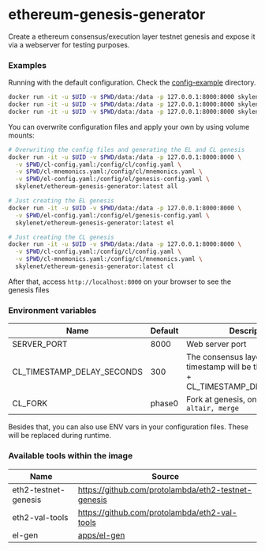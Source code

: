 # ethereum-genesis-generator

Create a ethereum consensus/execution layer testnet genesis and expose it via a webserver for testing purposes.

### Examples

Running with the default configuration. Check the [config-example](config-example) directory.

```sh
docker run -it -u $UID -v $PWD/data:/data -p 127.0.0.1:8000:8000 skylenet/ethereum-genesis-generator:latest all # Create EL+CL genesis
docker run -it -u $UID -v $PWD/data:/data -p 127.0.0.1:8000:8000 skylenet/ethereum-genesis-generator:latest cl  # Just CL
docker run -it -u $UID -v $PWD/data:/data -p 127.0.0.1:8000:8000 skylenet/ethereum-genesis-generator:latest el  # Just EL
```

You can overwrite configuration files and apply your own by using volume mounts:

```sh
# Overwriting the config files and generating the EL and CL genesis
docker run -it -u $UID -v $PWD/data:/data -p 127.0.0.1:8000:8000 \
  -v $PWD/cl-config.yaml:/config/cl/config.yaml \
  -v $PWD/cl-mnemonics.yaml:/config/cl/mnemonics.yaml \
  -v $PWD/el-config.yaml:/config/el/genesis-config.yaml \
  skylenet/ethereum-genesis-generator:latest all

# Just creating the EL genesis
docker run -it -u $UID -v $PWD/data:/data -p 127.0.0.1:8000:8000 \
  -v $PWD/el-config.yaml:/config/el/genesis-config.yaml \
  skylenet/ethereum-genesis-generator:latest el

# Just creating the CL genesis
docker run -it -u $UID -v $PWD/data:/data -p 127.0.0.1:8000:8000 \
  -v $PWD/cl-config.yaml:/config/cl/config.yaml \
  -v $PWD/cl-mnemonics.yaml:/config/cl/mnemonics.yaml \
  skylenet/ethereum-genesis-generator:latest cl
```

After that, access `http://localhost:8000` on your browser to see the genesis files

### Environment variables

Name | Default | Description
---- |-------- | ----
SERVER_PORT | 8000 | Web server port
CL_TIMESTAMP_DELAY_SECONDS | 300 | The consensus layer genesis timestamp will be the current time + CL_TIMESTAMP_DELAY_SECONDS
CL_FORK | phase0 | Fork at genesis, one of `phase0, altair, merge`

Besides that, you can also use ENV vars in your configuration files. These will be replaced during runtime.

### Available tools within the image

Name | Source
---- | ----
eth2-testnet-genesis | https://github.com/protolambda/eth2-testnet-genesis
eth2-val-tools | https://github.com/protolambda/eth2-val-tools
el-gen | [apps/el-gen](apps/el-gen)
